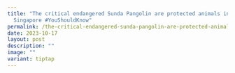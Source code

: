 ```yaml
---
title: "The critical endangered Sunda Pangolin are protected animals in
  Singapore #YouShouldKnow"
permalink: /the-critical-endangered-sunda-pangolin-are-protected-animals-in-singapore-youshouldknow/
date: 2023-10-17
layout: post
description: ""
image: ""
variant: tiptap
---
```

